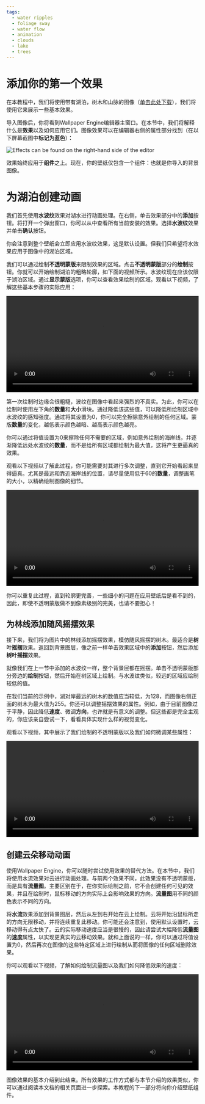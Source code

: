 ```yaml
---
tags:
  - water ripples
  - foliage sway
  - water flow
  - animation
  - clouds
  - lake
  - trees
---
```

# 添加你的第一个效果

在本教程中，我们将使用带有湖泊，树木和山脉的图像（[单击此处下载](/wallpaper-engine-docs/img/tutorials/mountain.png)），我们将使用它来展示一些基本效果。

导入图像后，你将看到Wallpaper Engine编辑器主窗口。在本节中，我们将解释什么是**效果**以及如何应用它们。图像效果可以在编辑器右侧的属性部分找到（在以下屏幕截图中**标记为蓝色**）：

![Effects can be found on the right-hand side of the editor](./overview.png)

效果始终应用于**组件**之上。现在，你的壁纸仅包含一个组件：也就是你导入的背景图像。

# 为湖泊创建动画

我们首先使用**水波纹**效果对湖水进行动画处理。在右侧，单击效果部分中的**添加**按钮。将打开一个弹出窗口，你可以从中查看所有当前安装的效果。选择**水波纹**效果并单击**确认**按钮。

你会注意到整个壁纸会立即应用水波纹效果，这是默认设置。但我们只希望将水效果应用于图像中的湖泊区域。

我们可以通过绘制**不透明蒙版**来限制效果的区域。点击**不透明蒙版**部分的**绘制**按钮。你就可以开始绘制湖泊的粗略轮廓，如下面的视频所示。水波纹现在应该仅限于湖泊区域。通过**显示蒙版**选项，你可以查看效果绘制的区域。观看以下视频，了解这些基本步骤的实际应用：

<video width="100%" controls loop autoplay>
  <source :src="$withBase('/videos/opacity_mask.mp4')" type="video/mp4">
  Your browser does not support the video tag.
</video>

第一次绘制时边缘会很粗糙，波纹在图像中看起来强烈的不真实。为此，你可以在绘制时使用左下角的**数量**和**大小**滑块。通过降低该这些值，可以降低所绘制区域中水波纹的感知强度。通过将其设置为0，你可以完全擦除意外绘制的任何区域。蒙版**数量**的变化，越低表示颜色越暗、越高表示颜色越亮。

你可以通过将值设置为0来擦除任何不需要的区域，例如意外绘制的海岸线，并逐渐降低远处水波纹的**数量**，而不是给所有区域都绘制为最大值，这将产生更逼真的效果。

观看以下视频以了解此过程，你可能需要对其进行多次调整，直到它开始看起来显得逼真。尤其是最远和靠近海岸线的位置，请尽量使用低于60的**数量**，调整画笔的大小，以精确绘制图像的细节。

<video width="100%" controls>
  <source :src="$withBase('/videos/opacity_mask_fix.mp4')" type="video/mp4">
  Your browser does not support the video tag.
</video>

你可以重复此过程，直到轮廓更完善，一些细小的问题在应用壁纸后是看不到的，因此，即使不透明蒙版做不到像素级别的完美，也请不要担心！

## 为林线添加随风摇摆效果

接下来，我们将为图片中的林线添加摇摆效果，模仿随风摇摆的树木。最适合是**树叶摇摆**效果。返回到背景图层，像之前一样单击效果区域中的**添加**按钮，然后添加**树叶摇摆**效果。

就像我们在上一节中添加的水波纹一样，整个背景层都在摇摆。单击不透明蒙版部分旁边的**绘制**按钮，然后开始在树区域上绘制。与水波纹类似，较远的区域应绘制较低的值。

在我们当前的示例中，湖对岸最远的树木的数值应当较低，为128，而图像右侧正面的树木为最大值为255。你还可以调整摇摆效果的属性。例如，由于目前图像过于平静，因此降低**速度**、微调**方向**，也许就是有意义的调整。但这些都是完全主观的，你应该亲自尝试一下，看看具体实现什么样的视觉变化。

观看以下视频，其中展示了我们绘制的不透明蒙版以及我们如何微调某些属性：

<video width="100%" controls>
  <source :src="$withBase('/videos/sway_effect.mp4')" type="video/mp4">
  Your browser does not support the video tag.
</video>

## 创建云朵移动动画

使用Wallpaper Engine，你可以随时尝试使用效果的替代方法。在本节中，我们将使用水流效果对云进行动画处理。与前两个效果不同，此效果没有不透明蒙版，而是具有**流量图**。主要区别在于，在你实际绘制之前，它不会创建任何可见的效果，并且在绘制时，鼠标移动的方向实际上会影响效果的方向。**流量图**用不同的颜色表示不同的方向。

将**水流**效果添加到背景图层，然后从左到右开始在云上绘制。云将开始沿鼠标所走的方向无限移动，并将连续重复此移动。你可能还会注意到，使用默认设置时，云移动得有点太快了。云的实际移动速度应当是很慢的，因此请尝试大幅降低**流量图**的**速度**属性，以实现更真实的云移动效果。就和上面说的一样，你可以通过将值设置为0，然后再次在图像的这些特定区域上进行绘制从而将图像的任何区域删除效果。

你可以观看以下视频，了解如何绘制流量图以及我们如何降低效果的速度：

<video width="100%" controls>
  <source :src="$withBase('/videos/cloud_effect.mp4')" type="video/mp4">
  Your browser does not support the video tag.
</video>

图像效果的基本介绍到此结束。所有效果的工作方式都与本节介绍的效果类似，你可以通过阅读本文档的相关页面进一步探索。本教程的下一部分将向你介绍壁纸组件。
